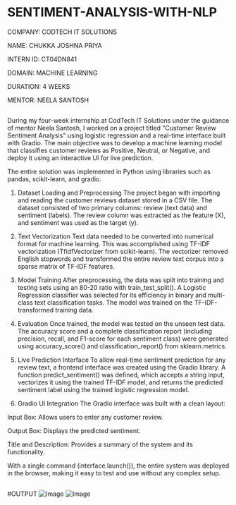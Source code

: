 # SENTIMENT-ANALYSIS-WITH-NLP

COMPANY: CODTECH IT SOLUTIONS

NAME: CHUKKA JOSHNA PRIYA

INTERN ID: CT04DN841

DOMAIN: MACHINE LEARNING

DURATION: 4 WEEKS

MENTOR: NEELA SANTOSH

##

During my four-week internship at CodTech IT Solutions under the guidance of mentor Neela Santosh, I worked on a project titled "Customer Review Sentiment Analysis" using logistic regression and a real-time interface built with Gradio. The main objective was to develop a machine learning model that classifies customer reviews as Positive, Neutral, or Negative, and deploy it using an interactive UI for live prediction.

The entire solution was implemented in Python using libraries such as pandas, scikit-learn, and gradio.

1. Dataset Loading and Preprocessing
The project began with importing and reading the customer reviews dataset stored in a CSV file. The dataset consisted of two primary columns: review (text data) and sentiment (labels). The review column was extracted as the feature (X), and sentiment was used as the target (y).

2. Text Vectorization
Text data needed to be converted into numerical format for machine learning. This was accomplished using TF-IDF vectorization (TfidfVectorizer from scikit-learn). The vectorizer removed English stopwords and transformed the entire review text corpus into a sparse matrix of TF-IDF features.

3. Model Training
After preprocessing, the data was split into training and testing sets using an 80-20 ratio with train_test_split(). A Logistic Regression classifier was selected for its efficiency in binary and multi-class text classification tasks. The model was trained on the TF-IDF-transformed training data.

4. Evaluation
Once trained, the model was tested on the unseen test data. The accuracy score and a complete classification report (including precision, recall, and F1-score for each sentiment class) were generated using accuracy_score() and classification_report() from sklearn.metrics.

5. Live Prediction Interface
To allow real-time sentiment prediction for any review text, a frontend interface was created using the Gradio library. A function predict_sentiment() was defined, which accepts a string input, vectorizes it using the trained TF-IDF model, and returns the predicted sentiment label using the trained logistic regression model.

6. Gradio UI Integration
The Gradio interface was built with a clean layout:

Input Box: Allows users to enter any customer review.

Output Box: Displays the predicted sentiment.

Title and Description: Provides a summary of the system and its functionality.

With a single command (interface.launch()), the entire system was deployed in the browser, making it easy to test and use without any complex setup.

##

#OUTPUT
![Image](https://github.com/user-attachments/assets/930fa1f0-f2a4-45e5-9b76-58f114d44767)
![Image](https://github.com/user-attachments/assets/eda9e499-b707-49ae-8c45-26ff892c458d)
